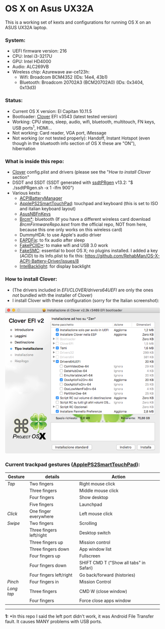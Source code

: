 # OS X on Asus UX32A
This is a working set of kexts and configurations for running OS X on an ASUS UX32A laptop.

### System:
- UEFI firmware version: 216
- CPU: Intel i3-3217U
- GPU: Intel HD4000
- Audio: ALC269VB
- Wireless chip: Azurewave aw-ce123h:
  - Wifi: Broadcom BCM4352 (IDs: 14e4, 43b1)
  - Bluetooth: Broadcom 20702A3 (BCM20702A0) (IDs: 0x3404, 0x13d3)

### Status:
- Current OS X version: El Capitan 10.11.5
- Bootloader: [Clover](http://sourceforge.net/projects/cloverefiboot/) EFI v3543 (latest tested version)
- Working: CPU steps, sleep, audio, wifi, bluetooth, multitouch, FN keys, USB ports<sup>1</sup>, HDMI...
- Not working: Card reader, VGA port, iMessage
- Not working (or not tested properly): Handoff, Instant Hotspot (even though in the bluetooth info section of OS X these are "ON"), hibernation

### What is inside this repo:
- [Clover](http://sourceforge.net/projects/cloverefiboot/) config.plist and drivers (please see the "*How to install Clover* section"
- DSDT and SSDT (SSDT generated with [ssdtPRgen](https://github.com/Piker-Alpha/ssdtPRGen.sh) v13.2: "$ ./ssdtPRgen.sh -x 1 -lfm 900")
- Various kexts:
  - [ACPIBatteryManager](https://bitbucket.org/RehabMan/os-x-acpi-battery-driver)
  - [ApplePS2SmartTouchPad](http://forum.osxlatitude.com/index.php?/topic/1948-elan-focaltech-and-synaptics-smart-touchpad-driver-mac-os-x/): touchpad and keyboard (this is set to ISO and italian keyboard layout)
  - [AsusNBFnKeys](http://forum.osxlatitude.com/index.php?/topic/1968-fn-hotkey-and-als-sensor-driver-for-asus-notebooks/)
  - [Brcm\*](https://bitbucket.org/RehabMan/os-x-brcmpatchram): bluetooth (If you have a different wireless card download *BrcmFirmwareRepo.kext* from the official repo, NOT from here, because this one only works on this wireless card)
  - DummyHDA: to use Apple's audio driver
  - [EAPDFix](http://forum.osxlatitude.com/index.php?/topic/3084-eapdjack-sense-fix-no-audiojack-sense-issue-after-sleep/): to fix audio after sleep
  - [FakePCIID\*](https://bitbucket.org/RehabMan/os-x-fake-pci-id): to make wifi and USB 3.0 work
  - [FakeSMC](http://www.hwsensors.com): essential to boot OS X; no plugins installed. I added a key (*ACID*) to its Info.plist to fix this: https://github.com/RehabMan/OS-X-ACPI-Battery-Driver/issues/8
  - [IntelBacklight](https://bitbucket.org/RehabMan/os-x-intel-backlight): for display backlight

### How to install Clover:
- (The drivers included in *EFI/CLOVER/drivers64UEFI* are only the ones *not* bundled with the installer of Clover)
- I install Clover with these configuration (sorry for the Italian screenshot):

![Clover configuration screenshot](/screenshots/cloverConfigurations.png)


### Current trackpad gestures ([ApplePS2SmartTouchPad](http://forum.osxlatitude.com/index.php?/topic/1948-elan-focaltech-and-synaptics-smart-touchpad-driver-mac-os-x/)):

| Gesture       | details                   | Action                                  |
| ------------- | ------------------------- | --------------------------------------- |
| *Tap*         | Two fingers               | Right mouse click                       |
|               | Three fingers             | Middle mouse click                      |
|               | Four fingers              | Show desktop                            |
|               | Five fingers              | Launchpad                               |
| *Click*       | One finger everywhere     | Left mouse click                        |
| *Swipe*       | Two fingers               | Scrolling                               |
|               | Three fingers left/right  | Desktop switch                          |
|               | Three fingers up					|	Mission control                         |
|               | Three fingers down				|	App window list                         |
|               | Four fingers up					  | Fullscreen                              |
|               | Four fingers down				  | SHIFT CMD T ("Show all tabs" in Safari) |
|               | Four fingers left/right		| Go back/forward (histories)             |
| *Pinch*       | Four fingers in           | Mission Control                         |
| *Long tap*    | Three fingers             | CMD W (close window)                    |
|               | Four fingers			        |	Force close apps window                 |

---

**1:** *In this repo I said the left port didn't work, it was Android File Transfer fault. It causes MANY problems with USB ports.